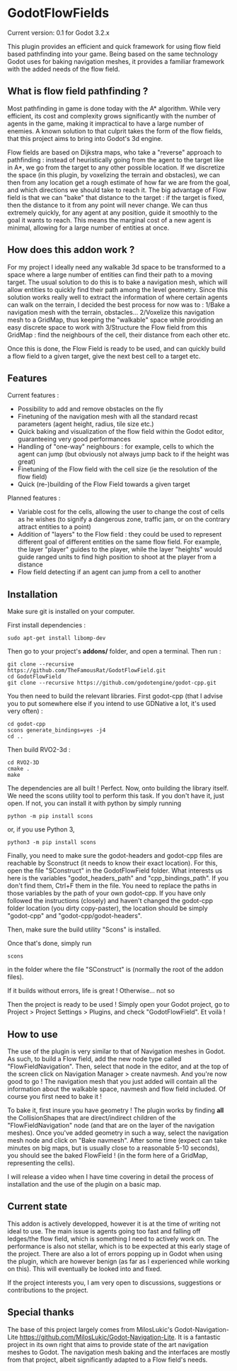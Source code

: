 # GodotFlowFields
Current version: 0.1 for Godot 3.2.x

This plugin provides an efficient and quick framework for using flow field based pathfinding into your game. Being based on the same technology Godot uses for baking navigation meshes, it provides a familiar framework with the added needs of the flow field.

## What is flow field pathfinding ?

Most pathfinding in game is done today with the A* algorithm. While very efficient, its cost and complexity grows significantly with the number of agents in the game, making it impractical to have a large number of enemies. A known solution to that culprit takes the form of the flow fields, that this project aims to bring into Godot's 3d engine. 

Flow fields are based on Dijkstra maps, who take a "reverse" approach to pathfinding : instead of heuristically going from the agent to the target like in A*, we go from the target to any other possible location. If we discretize the space (in this plugin, by voxelizing the terrain and obstacles), we can then from any location get a rough estimate of how far we are from the goal, and which directions we should take to reach it. The big advantage of Flow field is that we can "bake" that distance to the target : if the target is fixed, then the distance to it from any point will never change. We can thus extremely quickly, for any agent at any position, guide it smoothly to the goal it wants to reach. This means the marginal cost of a new agent is minimal, allowing for a large number of entities at once.

## How does this addon work ?

For my project I ideally need any walkable 3d space to be transformed to a space where a large number of entities can find their path to a moving target. The usual solution to do this is to bake a navigation mesh, which will allow entities to quickly find their path among the level geometry. Since this solution works really well to extract the information of where certain agents can walk on the terrain, I decided the best process for now was to :
	1/Bake a navigation mesh with the terrain, obstacles...
	2/Voxelize this navigation mesh to a GridMap, thus keeping the "walkable" space while providing an easy discrete space to work with
	3/Structure the Flow field from this GridMap : find the neighbours of the cell, their distance from each other etc.
	
Once this is done, the Flow Field is ready to be used, and can quickly build a flow field to a given target, give the next best cell to a target etc.

## Features

Current features :
 - Possibility to add and remove obstacles on the fly
 - Finetuning of the navigation mesh with all the standard recast parameters (agent height, radius, tile size etc.)
 - Quick baking and visualization of the flow field within the Godot editor, guaranteeing very good performances 
 - Handling of "one-way" neighbours : for example, cells to which the agent can jump (but obviously not always jump back to if the height was great)
 - Finetuning of the Flow field with the cell size (ie the resolution of the flow field)
 - Quick (re-)building of the Flow Field towards a given target

Planned features :
 - Variable cost for the cells, allowing the user to change the cost of cells as he wishes (to signify a dangerous zone, traffic jam, or on the contrary attract entities to a point)
 - Addition of "layers" to the Flow field : they could be used to represent different goal of different entities on the same flow field. For example, the layer "player" guides to the player, while the layer "heights" would guide ranged units to find high position to shoot at the player from a distance
 - Flow field detecting if an agent can jump from a cell to another
 
## Installation

Make sure git is installed on your computer. 

First install dependencies :

```
sudo apt-get install libomp-dev
```

Then go to your project's **addons/** folder, and open a terminal. Then run :

```
git clone --recursive https://github.com/TheFamousRat/GodotFlowField.git 
cd GodotFlowField
git clone --recursive https://github.com/godotengine/godot-cpp.git
```

You then need to build the relevant libraries. First godot-cpp (that I advise you to put somewhere else if you intend to use GDNative a lot, it's used very often) :

```
cd godot-cpp
scons generate_bindings=yes -j4
cd ..
```

Then build RVO2-3d :

```
cd RVO2-3D
cmake .
make
```

The dependencies are all built ! Perfect. Now, onto building the library itself. We need the scons utility tool to perform this task. If you don't have it, just open. If not, you can install it with python by simply running 
 
```
python -m pip install scons
```

or, if you use Python 3,

```
python3 -m pip install scons
```

Finally, you need to make sure the godot-headers and godot-cpp files are reachable by Sconstruct (it needs to know their exact location). For this, open the file "SConstruct" in the GodotFlowField folder. What interests us here is the variables  "godot_headers_path" and "cpp_bindings_path". If you don't find them, Ctrl+F them in the file. You need to replace the paths in those variables by the path of your own godot-cpp. If you have only followed the instructions (closely) and haven't changed the godot-cpp folder location (you dirty copy-paster), the location should be simply "godot-cpp" and "godot-cpp/godot-headers".

Then, make sure the build utility "Scons" is installed.

Once that's done, simply run 

```
scons
```

in the folder where the file "SConstruct" is (normally the root of the addon files).

If it builds without errors, life is great ! Otherwise... not so

Then the project is ready to be used ! Simply open your Godot project, go to Project > Project Settings > Plugins, and check "GodotFlowField". Et voilà !

## How to use

The use of the plugin is very similar to that of Navigation meshes in Godot. As such, to build a Flow field, add the new node type called "FlowFieldNavigation". Then, select that node in the editor, and at the top of the screen click on Navigation Manager > create navmesh. And you're now good to go ! The navigation mesh that you just added will contain all the information about the walkable space, navmesh and flow field included. Of course you first need to bake it !

To bake it, first insure you have geometry ! The plugin works by finding **all** the CollisionShapes that are direct/indirect children of the "FlowFieldNavigation" node (and that are on the layer of the navigation meshes). Once you've added geometry in such a way, select the navigation mesh node and click on "Bake navmesh". After some time (expect can take minutes on big maps, but is usually close to a reasonable 5-10 seconds), you should see the baked FlowField ! (in the form here of a GridMap, representing the cells).

I will release a video when I have time covering in detail the process of installation and the use of the plugin on a basic map. 

## Current state 

This addon is actively developped, however it is at the time of writing not ideal to use. The main issue is agents going too fast and falling off ledges/the flow field, which is something I need to actively work on. The performance is also not stellar, which is to be expected at this early stage of the project. There are also a lot of errors popping up in Godot when using the plugin, which are however benign (as far as I experienced while working on this). This will eventually be looked into and fixed.

If the project interests you, I am very open to discussions, suggestions or contributions to the project.
 
## Special thanks

The base of this project largely comes from MilosLukic's Godot-Navigation-Lite https://github.com/MilosLukic/Godot-Navigation-Lite. It is a fantastic project in its own right that aims to provide state of the art navigation meshes to Godot. The navigation mesh baking and the interfaces are mostly from that project, albeit significantly adapted to a Flow field's needs.
